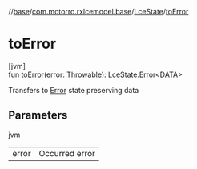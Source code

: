 //[base](../../../index.md)/[com.motorro.rxlcemodel.base](../index.md)/[LceState](index.md)/[toError](to-error.md)

# toError

[jvm]\
fun [toError](to-error.md)(error: [Throwable](https://kotlinlang.org/api/latest/jvm/stdlib/kotlin/-throwable/index.html)): [LceState.Error](-error/index.md)&lt;[DATA](index.md)&gt;

Transfers to [Error](-error/index.md) state preserving data

## Parameters

jvm

| | |
|---|---|
| error | Occurred error |
